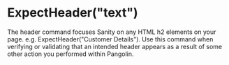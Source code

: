 # ExpectHeader("text")



The header command focuses Sanity on any HTML h2 elements on your page. e.g. ExpectHeader("Customer Details"). Use this command when verifying or validating that an intended header appears as a result of some other action you performed within Pangolin.